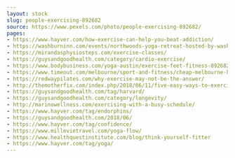 ```yaml
---
layout: stock
slug: people-exercising-892682
source: https://www.pexels.com/photo/people-exercising-892682/
pages:
- https://www.hayver.com/how-exercise-can-help-you-beat-addiction/
- https://washburninn.com/events/northwoods-yoga-retreat-hosted-by-washburn-meditation-center__trashed/exercise-feet-fitness-892682/
- https://mirandasphysiosteps.com/exercise-classes/
- https://guysandgoodhealth.com/category/cardio-exercise/
- https://www.bodybusiness.com/yoga-austin/exercise-feet-fitness-892682/
- https://www.timeout.com/melbourne/sport-and-fitness/cheap-melbourne-health-and-fitness
- https://redwaypilates.com/why-exercise-may-not-be-the-answer/
- http://themotherfix.com/index.php/2018/06/11/five-easy-ways-to-exercise-when-you-have-children/
- https://guysandgoodhealth.com/tag/harvard/
- https://guysandgoodhealth.com/category/longevity/
- http://marinowellness.com/exercising-with-a-busy-schedule/
- https://www.hayver.com/tag/endorphins/
- https://guysandgoodhealth.com/2018/06/
- https://www.hayver.com/tag/confidence/
- https://www.millevietravel.com/yoga-flow/
- https://www.healthquestinstitute.com/blog/think-yourself-fitter
- https://www.hayver.com/tag/yoga/
---
```

